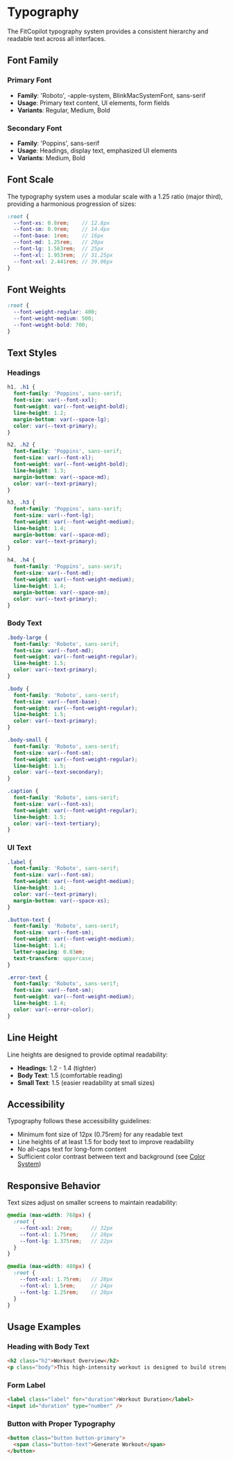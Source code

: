 # Typography

The FitCopilot typography system provides a consistent hierarchy and readable text across all interfaces.

## Font Family

### Primary Font
- **Family**: 'Roboto', -apple-system, BlinkMacSystemFont, sans-serif
- **Usage**: Primary text content, UI elements, form fields
- **Variants**: Regular, Medium, Bold

### Secondary Font
- **Family**: 'Poppins', sans-serif
- **Usage**: Headings, display text, emphasized UI elements
- **Variants**: Medium, Bold

## Font Scale

The typography system uses a modular scale with a 1.25 ratio (major third), providing a harmonious progression of sizes:

```scss
:root {
  --font-xs: 0.8rem;    // 12.8px
  --font-sm: 0.9rem;    // 14.4px
  --font-base: 1rem;    // 16px
  --font-md: 1.25rem;   // 20px
  --font-lg: 1.563rem;  // 25px
  --font-xl: 1.953rem;  // 31.25px
  --font-xxl: 2.441rem; // 39.06px
}
```

## Font Weights

```scss
:root {
  --font-weight-regular: 400;
  --font-weight-medium: 500;
  --font-weight-bold: 700;
}
```

## Text Styles

### Headings

```scss
h1, .h1 {
  font-family: 'Poppins', sans-serif;
  font-size: var(--font-xxl);
  font-weight: var(--font-weight-bold);
  line-height: 1.2;
  margin-bottom: var(--space-lg);
  color: var(--text-primary);
}

h2, .h2 {
  font-family: 'Poppins', sans-serif;
  font-size: var(--font-xl);
  font-weight: var(--font-weight-bold);
  line-height: 1.3;
  margin-bottom: var(--space-md);
  color: var(--text-primary);
}

h3, .h3 {
  font-family: 'Poppins', sans-serif;
  font-size: var(--font-lg);
  font-weight: var(--font-weight-medium);
  line-height: 1.4;
  margin-bottom: var(--space-md);
  color: var(--text-primary);
}

h4, .h4 {
  font-family: 'Poppins', sans-serif;
  font-size: var(--font-md);
  font-weight: var(--font-weight-medium);
  line-height: 1.4;
  margin-bottom: var(--space-sm);
  color: var(--text-primary);
}
```

### Body Text

```scss
.body-large {
  font-family: 'Roboto', sans-serif;
  font-size: var(--font-md);
  font-weight: var(--font-weight-regular);
  line-height: 1.5;
  color: var(--text-primary);
}

.body {
  font-family: 'Roboto', sans-serif;
  font-size: var(--font-base);
  font-weight: var(--font-weight-regular);
  line-height: 1.5;
  color: var(--text-primary);
}

.body-small {
  font-family: 'Roboto', sans-serif;
  font-size: var(--font-sm);
  font-weight: var(--font-weight-regular);
  line-height: 1.5;
  color: var(--text-secondary);
}

.caption {
  font-family: 'Roboto', sans-serif;
  font-size: var(--font-xs);
  font-weight: var(--font-weight-regular);
  line-height: 1.5;
  color: var(--text-tertiary);
}
```

### UI Text

```scss
.label {
  font-family: 'Roboto', sans-serif;
  font-size: var(--font-sm);
  font-weight: var(--font-weight-medium);
  line-height: 1.4;
  color: var(--text-primary);
  margin-bottom: var(--space-xs);
}

.button-text {
  font-family: 'Roboto', sans-serif;
  font-size: var(--font-sm);
  font-weight: var(--font-weight-medium);
  line-height: 1.4;
  letter-spacing: 0.03em;
  text-transform: uppercase;
}

.error-text {
  font-family: 'Roboto', sans-serif;
  font-size: var(--font-sm);
  font-weight: var(--font-weight-medium);
  line-height: 1.4;
  color: var(--error-color);
}
```

## Line Height

Line heights are designed to provide optimal readability:

- **Headings**: 1.2 - 1.4 (tighter)
- **Body Text**: 1.5 (comfortable reading)
- **Small Text**: 1.5 (easier readability at small sizes)

## Accessibility

Typography follows these accessibility guidelines:

- Minimum font size of 12px (0.75rem) for any readable text
- Line heights of at least 1.5 for body text to improve readability
- No all-caps text for long-form content
- Sufficient color contrast between text and background (see [Color System](./colors.md))

## Responsive Behavior

Text sizes adjust on smaller screens to maintain readability:

```scss
@media (max-width: 768px) {
  :root {
    --font-xxl: 2rem;      // 32px
    --font-xl: 1.75rem;    // 28px 
    --font-lg: 1.375rem;   // 22px
  }
}

@media (max-width: 480px) {
  :root {
    --font-xxl: 1.75rem;   // 28px
    --font-xl: 1.5rem;     // 24px
    --font-lg: 1.25rem;    // 20px
  }
}
```

## Usage Examples

### Heading with Body Text

```html
<h2 class="h2">Workout Overview</h2>
<p class="body">This high-intensity workout is designed to build strength and improve cardiovascular endurance through a series of compound movements.</p>
```

### Form Label

```html
<label class="label" for="duration">Workout Duration</label>
<input id="duration" type="number" />
```

### Button with Proper Typography

```html
<button class="button button-primary">
  <span class="button-text">Generate Workout</span>
</button>
``` 